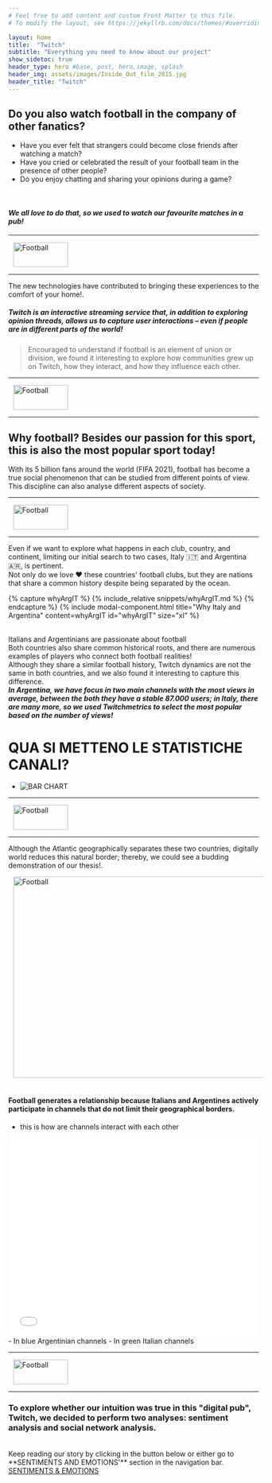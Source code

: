 ```yaml
---
# Feel free to add content and custom Front Matter to this file.
# To modify the layout, see https://jekyllrb.com/docs/themes/#overriding-theme-defaults

layout: home
title:  "Twitch"
subtitle: "Everything you need to know about our project"
show_sidetoc: true
header_type: hero #base, post, hero,image, splash
header_img: assets/images/Inside_Out_film_2015.jpg
header_title: "Twitch"
---
```


## Do you also watch football in the company of other fanatics?
 - Have you ever felt that strangers could become close friends after watching a match?
 - Have you cried or celebrated the result of your football team in the presence of other people?
 - Do you enjoy chatting and sharing your opinions during a game?
<br> 

#### **_We all love to do that, so we used to watch our favourite matches in a pub!_**

<div class="d-flex align-items-center my-4">
  <hr class="flex-grow-1">
  <img src="{{ '/assets/images/separator.png' | relative_url }}" alt="Football" style="width: 110px; height: 50px; margin: 0 10px;">
  <hr class="flex-grow-1">
</div>

The new technologies have contributed to bringing these experiences to the comfort of your home!.<br>
##### **_Twitch_** is an interactive streaming service that, in addition to exploring opinion threads, allows us to capture user interactions – even if people are in different parts of the world!
>Encouraged to understand if football is an element of union or division, we found it interesting to explore how communities grew up on Twitch, how they interact, and how they influence each other.

<div class="d-flex align-items-center my-4">
  <hr class="flex-grow-1">
  <img src="{{ '/assets/images/separator.png' | relative_url }}" alt="Football" style="width: 110px; height: 50px; margin: 0 10px;">
  <hr class="flex-grow-1">
</div>

## Why football? Besides our passion for this sport, this is also the most popular sport today!
With its 5 billion fans around the world (FIFA 2021), football has become a true social phenomenon that can be studied from different points of view. This discipline can also analyse different aspects of society.

<div class="d-flex align-items-center my-4">
  <hr class="flex-grow-1">
  <img src="{{ '/assets/images/separator.png' | relative_url }}" alt="Football" style="width: 110px; height: 50px; margin: 0 10px;">
  <hr class="flex-grow-1">
</div>

Even if we want to explore what happens in each club, country, and continent, limiting our initial search to two cases, Italy 🇮🇹 and Argentina 🇦🇷, is pertinent.
<br>Not only do we love ❤️ these countries' football clubs, but they are nations that share a common history despite being separated by the ocean. 


<div class="container mt-3">
    <div class="row justify-content-center">
        <div class="col-auto">
            {% capture whyArgIT %}
            {% include_relative snippets/whyArgIT.md %}
            {% endcapture %}
            {% include modal-component.html title="Why Italy and Argentina" content=whyArgIT id="whyArgIT" size="xl" %}
        </div>
    </div>
</div>

<br>Italians and Argentinians are passionate about football 
<br>Both countries also share common historical roots, and there are numerous examples of players who connect both football realities!
<br>Although they share a similar football history, Twitch dynamics are not the same in both countries, and we also found it interesting to capture this difference.<br>
**_In Argentina, we have focus  in two main channels with the most views in average, between the both they have a stable 87.000 users; in Italy, there are many more, so we used Twitchmetrics to select the most popular based on the number of views!_**
# QUA SI METTENO LE STATISTICHE CANALI?
  - ![BAR CHART](path/to/bar-chart.png)

<div class="d-flex align-items-center my-4">
  <hr class="flex-grow-1">
  <img src="{{ '/assets/images/separator.png' | relative_url }}" alt="Football" style="width: 110px; height: 50px; margin: 0 10px;">
  <hr class="flex-grow-1">
</div>

Although the Atlantic geographically separates these two countries, digitally world reduces this natural border; thereby, we could see a budding demonstration of our thesis!.
<div class="container mt-3">
    <div class="row justify-content-center">
        <div class="col-auto">
            <img src="{{ '/assets/images/distance.png' | relative_url }}" alt="Football" style="width: 715px; height: 405px; margin: 0 10px;">
        </div>
    </div>
</div>
<br>

#### Football generates a relationship because Italians and Argentines actively participate in channels that do not limit their geographical borders.<br>
 - this is how are channels interact with each other
<div class="graph-container mt-1">
    <iframe src="{{ '/assets/charts/Correlationcountries.html' | relative_url }}" width="100%" height="400px" frameborder="0" allowfullscreen></iframe>
</div>
 - In blue Argentinian channels
 - In green Italian channels

<div class="d-flex align-items-center my-4">
  <hr class="flex-grow-1">
  <img src="{{ '/assets/images/separator.png' | relative_url }}" alt="Football" style="width: 110px; height: 50px; margin: 0 10px;">
  <hr class="flex-grow-1">
</div>

### To explore whether our intuition was true in this "digital pub", Twitch, we decided to perform two analyses: sentiment analysis and social network analysis.
<br>
Keep reading our story by clicking in the button below or either go to **SENTIMENTS AND EMOTIONS'** section in the navigation bar.

<div class="container mt-3">
    <div class="row justify-content-center">
        <div class="col-auto">
            <!-- Botón que redirige a otra sección del sitio -->
            <a href="#next-section" class="btn btn-primary">SENTIMENTS & EMOTIONS</a>
        </div>
    </div>
</div>